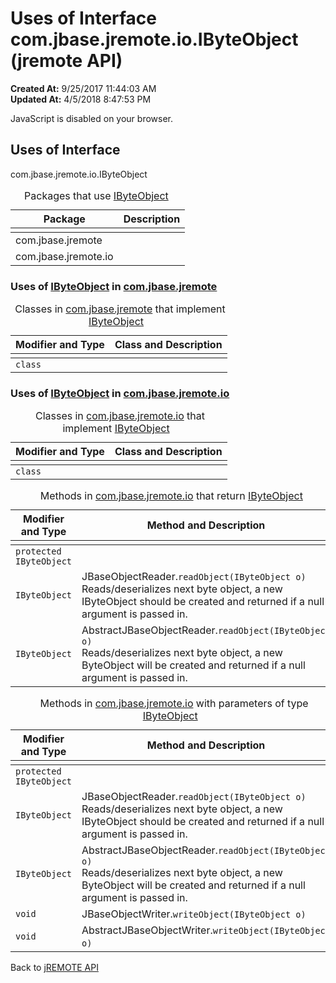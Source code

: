 # Uses of Interface com.jbase.jremote.io.IByteObject (jremote API)

**Created At:** 9/25/2017 11:44:03 AM  
**Updated At:** 4/5/2018 8:47:53 PM  

<script type="text/javascript"><!--
    try {
        if (location.href.indexOf('is-external=true') == -1) {
            parent.document.title="Uses of Interface com.jbase.jremote.io.IByteObject (jremote   API)";
        }
    }
    catch(err) {
    }
//--></script><noscript><div>JavaScript is disabled on your browser.</div></noscript><!-- ========= START OF TOP NAVBAR ======= -->
<!--   -->

<script type="text/javascript"><!--
  allClassesLink = document.getElementById("allclasses_navbar_top");
  if(window==top) {
    allClassesLink.style.display = "block";
  }
  else {
    allClassesLink.style.display = "none";
  }
  //--></script>
<!--   -->
<!-- ========= END OF TOP NAVBAR ========= -->
## Uses of Interface
com.jbase.jremote.io.IByteObject

| Package<br> | Description<br> |
| --- | --- |
<caption>&nbsp;<span>Packages that use <a href="/39250-io/com_jbase_jremote_io_ibyteobject" title="interface in com.jbase.jremote.io">IByteObject</a></span><span class="tabEnd">&nbsp;</span>&nbsp;</caption>| com.jbase.jremote<br> |  <br> |
| com.jbase.jremote.io<br> |  <br> |



<!--   -->

### Uses of [IByteObject](/39250-io/com_jbase_jremote_io_ibyteobject "interface in com.jbase.jremote.io") in [com.jbase.jremote](/30312-jagent/jremote-api)


| Modifier and Type<br> | Class and Description<br> |
| --- | --- |
<caption>&nbsp;<span>Classes in <a href="/30312-jagent/jremote-api">com.jbase.jremote</a> that implement <a href="/39250-io/com_jbase_jremote_io_ibyteobject" title="interface in com.jbase.jremote.io">IByteObject</a></span><span class="tabEnd">&nbsp;</span>&nbsp;</caption>| `class `<br> | `JDynArray`<br>The JDynArray is a jBASE type that implements a dynamic string array where attribute, value, and subvalue delimiters mark the array indices.<br> |




<!--   -->

### Uses of [IByteObject](/39250-io/com_jbase_jremote_io_ibyteobject "interface in com.jbase.jremote.io") in [com.jbase.jremote.io](/39250-io/com_jbase_jremote_io_package-summary)


| Modifier and Type<br> | Class and Description<br> |
| --- | --- |
<caption>&nbsp;<span>Classes in <a href="/39250-io/com_jbase_jremote_io_package-summary">com.jbase.jremote.io</a> that implement <a href="/39250-io/com_jbase_jremote_io_ibyteobject" title="interface in com.jbase.jremote.io">IByteObject</a></span><span class="tabEnd">&nbsp;</span>&nbsp;</caption>| `class `<br> | `ByteObject` <br> |



| Modifier and Type<br> | Method and Description<br> |
| --- | --- |
<caption>&nbsp;<span>Methods in <a href="/39250-io/com_jbase_jremote_io_package-summary">com.jbase.jremote.io</a> that return <a href="/39250-io/com_jbase_jremote_io_ibyteobject" title="interface in com.jbase.jremote.io">IByteObject</a></span><span class="tabEnd">&nbsp;</span>&nbsp;</caption>| `protected IByteObject`<br> | AbstractJBaseObjectReader.`readByteObject(char code, IByteObject o)` <br> |
| `IByteObject`<br> | JBaseObjectReader.`readObject(IByteObject o)`<br>Reads/deserializes next byte object, a new IByteObject should be created and returned if a null argument is passed in.<br> |
| `IByteObject`<br> | AbstractJBaseObjectReader.`readObject(IByteObject o)`<br>Reads/deserializes next byte object, a new ByteObject will be created and returned if a null argument is passed in.<br> |



| Modifier and Type<br> | Method and Description<br> |
| --- | --- |
<caption>&nbsp;<span>Methods in <a href="/39250-io/com_jbase_jremote_io_package-summary">com.jbase.jremote.io</a> with parameters of type <a href="/39250-io/com_jbase_jremote_io_ibyteobject" title="interface in com.jbase.jremote.io">IByteObject</a></span><span class="tabEnd">&nbsp;</span>&nbsp;</caption>| `protected IByteObject`<br> | AbstractJBaseObjectReader.`readByteObject(char code, IByteObject o)` <br> |
| `IByteObject`<br> | JBaseObjectReader.`readObject(IByteObject o)`<br>Reads/deserializes next byte object, a new IByteObject should be created and returned if a null argument is passed in.<br> |
| `IByteObject`<br> | AbstractJBaseObjectReader.`readObject(IByteObject o)`<br>Reads/deserializes next byte object, a new ByteObject will be created and returned if a null argument is passed in.<br> |
| `void`<br> | JBaseObjectWriter.`writeObject(IByteObject o)` <br> |
| `void`<br> | AbstractJBaseObjectWriter.`writeObject(IByteObject o)` <br> |
<!-- ======= START OF BOTTOM NAVBAR ====== -->


Back to [jREMOTE API](com_jbase_jremote_package-summary)

<!--   -->
